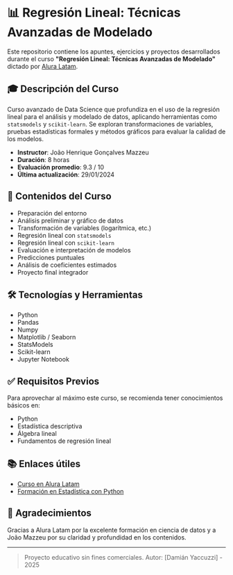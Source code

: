 # 📊 Regresión Lineal: Técnicas Avanzadas de Modelado

Este repositorio contiene los apuntes, ejercicios y proyectos desarrollados durante el curso **"Regresión Lineal: Técnicas Avanzadas de Modelado"** dictado por [Alura Latam](https://www.aluracursos.com/).

## 🎓 Descripción del Curso

Curso avanzado de Data Science que profundiza en el uso de la regresión lineal para el análisis y modelado de datos, aplicando herramientas como `statsmodels` y `scikit-learn`. Se exploran transformaciones de variables, pruebas estadísticas formales y métodos gráficos para evaluar la calidad de los modelos.

- **Instructor**: João Henrique Gonçalves Mazzeu  
- **Duración**: 8 horas  
- **Evaluación promedio**: 9.3 / 10  
- **Última actualización**: 29/01/2024

## 📌 Contenidos del Curso

- Preparación del entorno
- Análisis preliminar y gráfico de datos
- Transformación de variables (logarítmica, etc.)
- Regresión lineal con `statsmodels`
- Regresión lineal con `scikit-learn`
- Evaluación e interpretación de modelos
- Predicciones puntuales
- Análisis de coeficientes estimados
- Proyecto final integrador

## 🛠️ Tecnologías y Herramientas

- Python
- Pandas
- Numpy
- Matplotlib / Seaborn
- StatsModels
- Scikit-learn
- Jupyter Notebook

## ✅ Requisitos Previos

Para aprovechar al máximo este curso, se recomienda tener conocimientos básicos en:

- Python
- Estadística descriptiva
- Álgebra lineal
- Fundamentos de regresión lineal

## 📚 Enlaces útiles

* [Curso en Alura Latam](https://app.aluracursos.com/course/regresion-lineal-tecnicas-modelado/)
* [Formación en Estadística con Python](https://app.aluracursos.com/formacion-estadistica-con-python)

## 🤝 Agradecimientos

Gracias a Alura Latam por la excelente formación en ciencia de datos y a João Mazzeu por su claridad y profundidad en los contenidos.

---

> Proyecto educativo sin fines comerciales.
> Autor: \[Damián Yaccuzzi] - 2025


